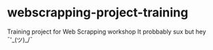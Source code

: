 # webscrapping-project-training
Training project for Web Scrapping workshop
It probbably sux but hey ¯'\_(ツ)_/¯
